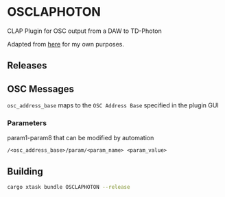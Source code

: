 # OSCLAPHOTON  

CLAP Plugin for OSC output from a DAW to TD-Photon  

Adapted from [here](https://github.com/gamingrobot/daw-out) for my own purposes.  

<!-- ![plugin_gui](img/plugin_gui.png) -->

## Releases

<!-- Download the latest release [here](https://github.com/gamingrobot/daw-out/releases) -->

## OSC Messages

`osc_address_base` maps to the `OSC Address Base` specified in the plugin GUI

### Parameters

param1-param8 that can be modified by automation

`/<osc_address_base>/param/<param_name> <param_value>`


## Building

```sh
cargo xtask bundle OSCLAPHOTON --release
```
